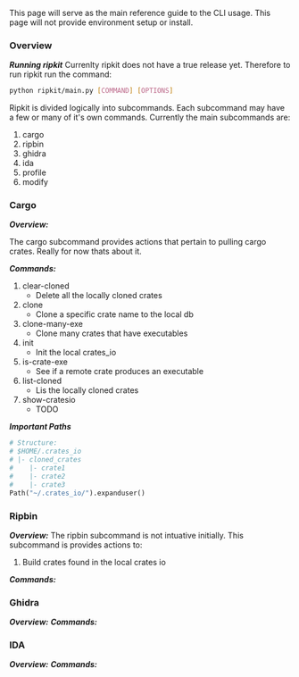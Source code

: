 
This page will serve as the main reference guide to the CLI usage. This page 
will not provide environment setup or install.

### Overview 

***Running ripkit***
Currenlty ripkit does not have a true release yet. Therefore to run ripkit 
run the command:
```bash
python ripkit/main.py [COMMAND] [OPTIONS]
```

Ripkit is divided logically into subcommands. Each subcommand may have a few 
or many of it's own commands. Currently the main subcommands are:

1. cargo
2. ripbin
3. ghidra
4. ida
5. profile
6. modify

### Cargo

***Overview:*** 

The cargo subcommand provides actions that pertain to pulling cargo crates. 
Really for now thats about it.

***Commands:***

1. clear-cloned
    - Delete all the locally cloned crates
2. clone
    - Clone a specific crate name to the local db
3. clone-many-exe
    - Clone many crates that have executables 
4. init 
    - Init the local crates_io
5. is-crate-exe
    - See if a remote crate produces an executable
6. list-cloned 
    - Lis the locally cloned crates
7. show-cratesio 
    - TODO

***Important Paths***
```python
# Structure:
# $HOME/.crates_io
# |- cloned_crates
#    |- crate1
#    |- crate2
#    |- crate3
Path("~/.crates_io/").expanduser()
```


### Ripbin

***Overview:***
The ripbin subcommand is not intuative initially. This subcommand is provides
actions to:
1. Build crates found in the local crates io


***Commands:***


### Ghidra 

***Overview:***
***Commands:***

### IDA 

***Overview:***
***Commands:***
